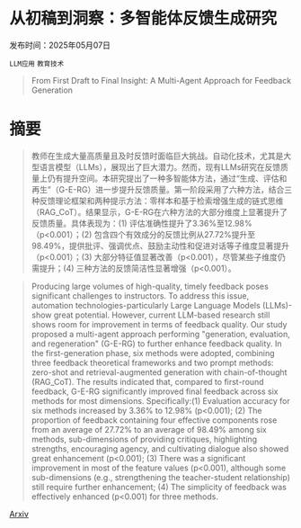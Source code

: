 # 从初稿到洞察：多智能体反馈生成研究

发布时间：2025年05月07日

`LLM应用` `教育技术`

> From First Draft to Final Insight: A Multi-Agent Approach for Feedback Generation

# 摘要

> 教师在生成大量高质量且及时反馈时面临巨大挑战。自动化技术，尤其是大型语言模型（LLMs），展现出了巨大潜力。然而，现有LLMs研究在反馈质量上仍有提升空间。本研究提出了一种多智能体方法，通过“生成、评估和再生”（G-E-RG）进一步提升反馈质量。第一阶段采用了六种方法，结合三种反馈理论框架和两种提示方法：零样本和基于检索增强生成的链式思维（RAG_CoT）。结果显示，G-E-RG在六种方法的大部分维度上显著提升了反馈质量。具体表现为：(1) 评估准确性提升了3.36%至12.98%（p<0.001）；(2) 包含四个有效成分的反馈比例从27.72%提升至98.49%，提供批评、强调优点、鼓励主动性和促进对话等子维度显著提升（p<0.001）；(3) 大部分特征值显著改善（p<0.001），尽管某些子维度仍需提升；(4) 三种方法的反馈简洁性显著增强（p<0.001）。

> Producing large volumes of high-quality, timely feedback poses significant challenges to instructors. To address this issue, automation technologies-particularly Large Language Models (LLMs)-show great potential. However, current LLM-based research still shows room for improvement in terms of feedback quality. Our study proposed a multi-agent approach performing "generation, evaluation, and regeneration" (G-E-RG) to further enhance feedback quality. In the first-generation phase, six methods were adopted, combining three feedback theoretical frameworks and two prompt methods: zero-shot and retrieval-augmented generation with chain-of-thought (RAG_CoT). The results indicated that, compared to first-round feedback, G-E-RG significantly improved final feedback across six methods for most dimensions. Specifically:(1) Evaluation accuracy for six methods increased by 3.36% to 12.98% (p<0.001); (2) The proportion of feedback containing four effective components rose from an average of 27.72% to an average of 98.49% among six methods, sub-dimensions of providing critiques, highlighting strengths, encouraging agency, and cultivating dialogue also showed great enhancement (p<0.001); (3) There was a significant improvement in most of the feature values (p<0.001), although some sub-dimensions (e.g., strengthening the teacher-student relationship) still require further enhancement; (4) The simplicity of feedback was effectively enhanced (p<0.001) for three methods.

[Arxiv](https://arxiv.org/abs/2505.04869)